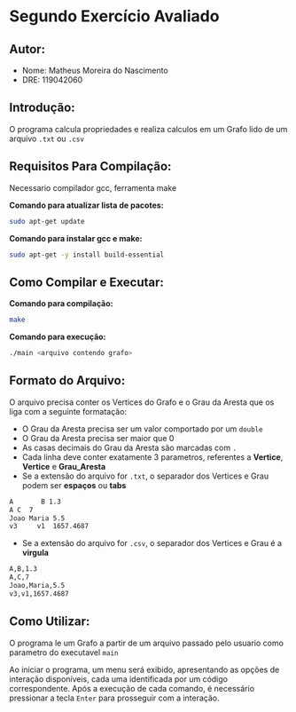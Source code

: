 # Segundo Exercício Avaliado

## Autor:
  - Nome: Matheus Moreira do Nascimento
  - DRE: 119042060

## Introdução:

O programa calcula propriedades e realiza calculos em um Grafo lido de um
arquivo `.txt` ou `.csv`

## Requisitos Para Compilação:

Necessario compilador gcc, ferramenta make

**Comando para atualizar lista de pacotes:**
```sh
sudo apt-get update
```
**Comando para instalar gcc e make:**
```sh
sudo apt-get -y install build-essential
```
## Como Compilar e Executar:

**Comando para compilação:**
```sh
make
```

**Comando para execução:**
```sh
./main <arquivo contendo grafo>
```
## Formato do Arquivo:

O arquivo precisa conter os Vertices do Grafo e o Grau da Aresta que os liga
com a seguinte formatação:
- O Grau da Aresta precisa ser um valor comportado por um `double`
- O Grau da Aresta precisa ser maior que 0
- As casas decimais do Grau da Aresta são marcadas com `.`
- Cada linha deve conter exatamente 3 parametros, referentes a
**Vertice**, **Vertice** e **Grau_Aresta**
- Se a extensão do arquivo for `.txt`, o separador dos Vertices e Grau podem ser
**espaços** ou **tabs**
```txt
A       B 1.3
A C  7
Joao Maria 5.5
v3     v1  1657.4687
```
- Se a extensão do arquivo for `.csv`, o separador dos Vertices e Grau é a
**virgula**
```txt
A,B,1.3
A,C,7
Joao,Maria,5.5
v3,v1,1657.4687
```
## Como Utilizar:

O programa le um Grafo a partir de um arquivo passado pelo usuario como parametro
do executavel `main`

Ao iniciar o programa, um menu será exibido, apresentando as opções de interação
disponíveis, cada uma identificada por um código correspondente. Após a execução
de cada comando, é necessário pressionar a tecla `Enter` para prosseguir com a
interação.
